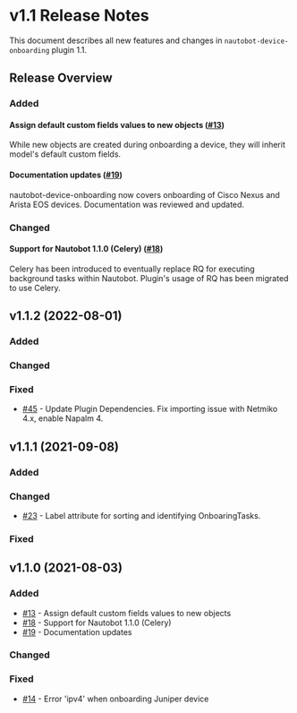 # v1.1 Release Notes

This document describes all new features and changes in `nautobot-device-onboarding` plugin 1.1.


## Release Overview

### Added

#### Assign default custom fields values to new objects ([#13](https://github.com/nautobot/nautobot-plugin-device-onboarding/pull/13))

While new objects are created during onboarding a device, they will inherit model's default custom fields.

#### Documentation updates ([#19](https://github.com/nautobot/nautobot-plugin-device-onboarding/pull/19))

nautobot-device-onboarding now covers onboarding of Cisco Nexus and Arista EOS devices. Documentation was reviewed and updated.

### Changed

#### Support for Nautobot 1.1.0 (Celery) ([#18](https://github.com/nautobot/nautobot-plugin-device-onboarding/pull/18))

Celery has been introduced to eventually replace RQ for executing background tasks within Nautobot. Plugin's usage of RQ has been migrated to use Celery.


## v1.1.2 (2022-08-01)

### Added

### Changed

### Fixed

- [#45](https://github.com/nautobot/nautobot-plugin-device-onboarding/pull/45) - Update Plugin Dependencies. Fix importing issue with Netmiko 4.x, enable Napalm 4.

## v1.1.1 (2021-09-08)

### Added

### Changed

- [#23](https://github.com/nautobot/nautobot-plugin-device-onboarding/pull/23) - Label attribute for sorting and identifying OnboaringTasks.

### Fixed


## v1.1.0 (2021-08-03)

### Added

- [#13](https://github.com/nautobot/nautobot-plugin-device-onboarding/pull/13) - Assign default custom fields values to new objects
- [#18](https://github.com/nautobot/nautobot-plugin-device-onboarding/pull/18) - Support for Nautobot 1.1.0 (Celery)
- [#19](https://github.com/nautobot/nautobot-plugin-device-onboarding/pull/19) - Documentation updates

### Changed

### Fixed

- [#14](https://github.com/nautobot/nautobot-plugin-device-onboarding/issues/14) - Error 'ipv4' when onboarding Juniper device
